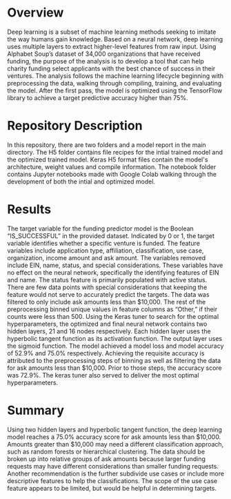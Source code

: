# Overview
Deep learning is a subset of machine learning methods seeking to imitate the way humans gain knowledge. Based on a neural network, deep learning uses multiple layers to extract higher-level features from raw input. Using Alphabet Soup’s dataset of 34,000 organizations that have received funding, the purpose of the analysis is to develop a tool that can help charity funding select applicants with the best chance of success in their ventures. The analysis follows the machine learning lifecycle beginning with preprocessing the data, walking through compiling, training, and evaluating the model. After the first pass, the model is optimized using the TensorFlow library to achieve a target predictive accuracy higher than 75%.

# Repository Description
In this repository, there are two folders and a model report in the main directory. The H5 folder contains file recipes for the intial trained model and the optimized trained model. Keras H5 format files contain the model's architecture, weight values and compile information. The notebook folder contains Jupyter notebooks made with Google Colab walking through the development of both the intial and optimized model.

# Results
The target variable for the funding predictor model is the Boolean “IS_SUCCESSFUL” in the provided dataset. Indicated by 0 or 1, the target variable identifies whether a specific venture is funded. The feature variables include application type, affiliation, classification, use case, organization, income amount and ask amount. The variables removed include EIN, name, status, and special considerations. These variables have no effect on the neural network, specifically the identifying features of EIN and name. The status feature is primarily populated with active status. There are few data points with special considerations that keeping the feature would not serve to accurately predict the targets. The data was filtered to only include ask amounts less than $10,000. The rest of the preprocessing binned unique values in feature columns as “Other,” if their counts were less than 500.
	Using the Keras tuner to search for the optimal hyperparameters, the optimized and final neural network contains two hidden layers, 21 and 16 nodes respectively. Each hidden layer uses the hyperbolic tangent function as its activation function. The output layer uses the sigmoid function. The model achieved a model loss and model accuracy of 52.9% and 75.0% respectively. Achieving the requisite accuracy is attributed to the preprocessing steps of binning as well as filtering the data for ask amounts less than $10,000. Prior to those steps, the accuracy score was 72.9%. The keras tuner also served to deliver the most optimal hyperparameters.
 
# Summary
Using two hidden layers and hyperbolic tangent function, the deep learning model reaches a 75.0% accuracy score for ask amounts less than $10,000. Amounts greater than $10,000 may need a different classification approach, such as random forests or hierarchical clustering. The data should be broken up into relative groups of ask amounts because larger funding requests may have different considerations than smaller funding requests. Another recommendation is the further subdivide use cases or include more descriptive features to help the classifications. The scope of the use case feature appears to be limited, but would be helpful in determining targets.



